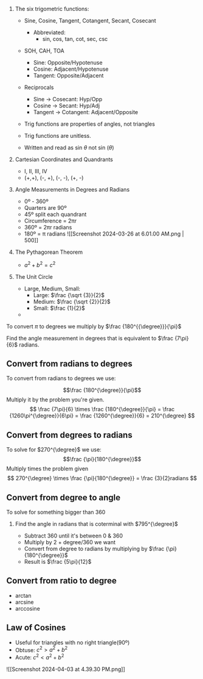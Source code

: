 1. The six trigometric functions:
	- Sine, Cosine, Tangent, Cotangent, Secant, Cosecant
		- Abbreviated: 
			- sin, cos, tan, cot, sec, csc
	- SOH, CAH, TOA
		- Sine: Opposite/Hypotenuse
		- Cosine: Adjacent/Hypotenuse
		- Tangent: Opposite/Adjacent
	- Reciprocals
		- Sine -> Cosecant: Hyp/Opp
		- Cosine -> Secant: Hyp/Adj 
		- Tangent -> Cotangent: Adjacent/Opposite
		  
	- Trig functions are properties of angles, not triangles
	- Trig functions are unitless.
	- Written and read as sin $\theta$ not sin $(\theta)$
	  
2. Cartesian Coordinates and Quandrants
	- I, II, III, IV
	- (+,+), (-, +), (-, -), (+, -)
3. Angle Measurements in Degrees and Radians
	- 0º - 360º
	- Quarters are 90º
	- 45º split each quandrant
	- Circumference = 2πr
	- 360º = 2πr radians
	- 180º = π radians
	  ![[Screenshot 2024-03-26 at 6.01.00 AM.png | 500]]
4. The Pythagorean Theorem
	- $a^2+b^2 = c^2$
5. The Unit Circle
    - Large, Medium, Small:
        - Large: $\frac {\sqrt {3}}{2}$
        - Medium: $\frac {\sqrt {2}}{2}$
        - Small: $\frac {1}{2}$
    - 




To convert $\pi$ to degrees we multiply by $\frac {180^{{\degree}}}{\pi}$

Find the angle measurement in degrees that is equivalent to $\frac {7\pi}{6}$ radians.
## Convert from radians to degrees
To convert from radians to degrees we use:

$$\frac {180^{\degree}}{\pi}$$
Multiply it by the problem you're given.
$$
 \frac {7\pi}{6} \times \frac {180^{\degree}}{\pi} = \frac {1260\pi^{\degree}}{6\pi} = \frac {1260^{\degree}}{6} = 210^{\degree}
$$
## Convert from degrees to radians
To solve for $270^{\degree}$ we use:
$$\frac {\pi}{180^{\degree}}$$
Multiply times the problem given
$$
270^{\degree} \times \frac {\pi}{180^{\degree}} = \frac {3}{2}radians
$$
## Convert from degree to angle
To solve for something bigger than 360

1. Find the angle in radians that is coterminal with $795^{\degree}$
   
	- Subtract 360 until it's between 0 & 360
	- Multiply by 2 + degree/360 we want
	- Convert from degree to radians by multiplying by 
		  $\frac {\pi}{180^{\degree}}$
	- Result is $\frac {5\pi}{12}$



## Convert from ratio to degree
- arctan
- arcsine
- arccosine


## Law of Cosines
- Useful for triangles with no right triangle(90º)
- Obtuse: $c^2 > a^2 + b^2$
- Acute: $c^2 < a^2 + b^2$
  
![[Screenshot 2024-04-03 at 4.39.30 PM.png]]